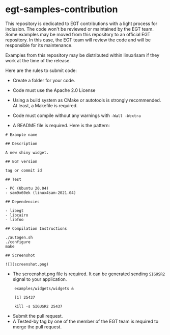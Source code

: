 # egt-samples-contribution

This repository is dedicated to EGT contributions with a light process for
inclusion. The code won't be reviewed or maintained by the EGT team. Some
examples may be moved from this repository to an official EGT repository. In
this case, the EGT team will review the code and will be responsible for its
maintenance.

Examples from this repository may be distributed within linux4sam if they work
at the time of the release.

Here are the rules to submit code:

- Create a folder for your code.

- Code must use the Apache 2.0 License

- Using a build system as CMake or autotools is strongly recommended. At least,
a Makefile is required.

- Code must compile without any warnings with `-Wall -Wextra`

- A README file is required. Here is the pattern:
````
# Example name

## Description

A new shiny widget.

## EGT version

tag or commit id

## Test

- PC (Ubuntu 20.04)
- sam9x60ek (linux4sam-2021.04)

## Dependencies

- libegt
- libcairo
- libfoo

## Compilation Instructions

./autogen.sh
./configure
make

## Screenshot

![](screenshot.png)

````

- The screenshot.png file is required. It can be generated sending `SIGUSR2` signal
to your application.
````
    examples/widgets/widgets &

    [1] 25437

    kill -s SIGUSR2 25437
````

- Submit the pull request.
- A Tested-by tag by one of the member of the EGT team is required to merge the
  pull request.

